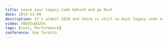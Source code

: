 ```yaml
---
title: Leave your legacy code behind and go Nuxt
date: 2019-11-09
description: It's almost 2020 and there is still so much legacy code around. We need to start migrating. We need to stop being afraid of the migration process. So let's just do it. Where do we start? how do we do it? I will show you how we did it. How we turned our company's vision to stop working with legacy and start working with Vue and Nuxt.
video: FBEOIuDUZh4
tags: [nuxt, Performance]
conference: Vue Toronto
---
```


